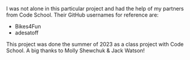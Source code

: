 I was not alone in this particular project and had the help of my partners from Code School.
Their GitHub usernames for reference are:
- Bikes4Fun
- adesatoff

This project was done the summer of 2023 as a class project with Code School.
A big thanks to Molly Shewchuk & Jack Watson!
